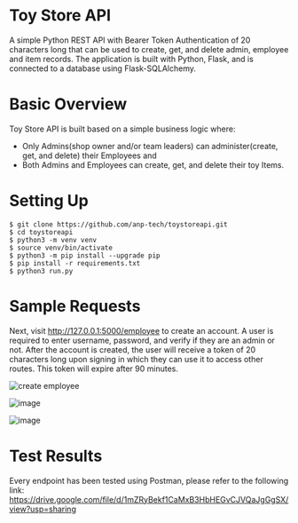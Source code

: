# Toy Store API

A simple Python REST API with Bearer Token Authentication of 20 characters long that can be used to create, get, and delete admin, employee and item records. The application is built with Python, Flask, and is connected to a database using Flask-SQLAlchemy.


# Basic Overview 

Toy Store API is built based on a simple business logic where:
* Only Admins(shop owner and/or team leaders) can administer(create, get, and delete) their Employees and 
* Both Admins and Employees can create, get, and delete their toy Items.


# Setting Up

```shell
$ git clone https://github.com/anp-tech/toystoreapi.git
$ cd toystoreapi
$ python3 -m venv venv
$ source venv/bin/activate
$ python3 -m pip install --upgrade pip
$ pip install -r requirements.txt
$ python3 run.py

``` 


# Sample Requests

Next, visit http://127.0.0.1:5000/employee to create an account. A user is required to enter username, password, and verify if they are an admin or not. After the account is created, the user will receive a token of 20 characters long upon signing in which they can use it to access other routes. This token will expire after 90 minutes. 
<br>

![create employee](https://user-images.githubusercontent.com/49329136/173753044-9af697c9-7832-4edf-850b-6a3ae2cb262e.png)
<br>


![image](https://user-images.githubusercontent.com/49329136/173754131-49f8de71-7929-459f-aaa6-fda9dbec83ed.png)
<br>

![image](https://user-images.githubusercontent.com/49329136/173754750-abb221e8-bd0a-4206-af0d-cd63b59cce8a.png)


# Test Results

Every endpoint has been tested using Postman, please refer to the following link: <br>
https://drive.google.com/file/d/1mZRyBekf1CaMxB3HbHEGvCJVQaJgGgSX/view?usp=sharing
